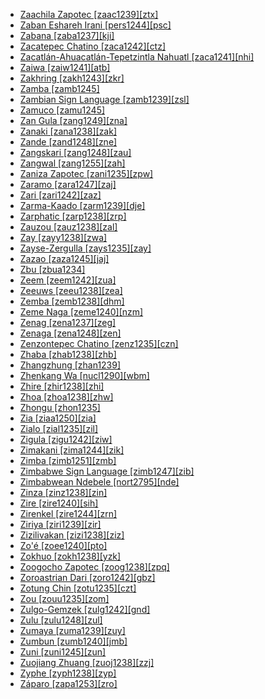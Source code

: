 - [Zaachila Zapotec [zaac1239][ztx]](tree/otom1299/east2557/popo1292/zapo1436/zapo1437/nucl1765/core1259/cent2146/zaac1239/zaac1239.ini)
- [Zaban Eshareh Irani [pers1244][psc]](tree/sign1238/deaf1237/pers1244/pers1244.ini)
- [Zabana [zaba1237][kji]](tree/aust1307/nucl1752/mala1545/cent2237/east2712/ocea1241/west2818/meso1253/newi1242/stge1234/nort3225/west2523/zaba1237/zaba1237.ini)
- [Zacatepec Chatino [zaca1242][ctz]](tree/otom1299/east2557/popo1292/zapo1436/chat1268/core1263/coas1314/east2736/zaca1242/zaca1242.ini)
- [Zacatlán-Ahuacatlán-Tepetzintla Nahuatl [zaca1241][nhi]](tree/utoa1244/sout3136/cora1261/azte1234/east2720/tehu1243/tehu1244/zaca1241/zaca1241.ini)
- [Zaiwa [zaiw1241][atb]](tree/sino1245/burm1265/lolo1265/burm1266/nort2720/high1273/zaiw1241/zaiw1241.ini)
- [Zakhring [zakh1243][zkr]](tree/sino1245/gema1234/zakh1243/zakh1243.ini)
- [Zamba [zamb1245]](tree/atla1278/volt1241/benu1247/bant1294/sout3152/narr1281/cent2260/grea1286/ngir1248/ngir1249/ngir1252/ngir1253/zamb1245/zamb1245.ini)
- [Zambian Sign Language [zamb1239][zsl]](tree/sign1238/deaf1237/zamb1239/zamb1239.ini)
- [Zamuco [zamu1245]](tree/zamu1243/zamu1244/zamu1245/zamu1245.ini)
- [Zan Gula [zang1249][zna]](tree/atla1278/volt1241/nort3149/buak1234/adam1257/goul1243/goul1244/goul1245/zang1249/zang1249.ini)
- [Zanaki [zana1238][zak]](tree/atla1278/volt1241/benu1247/bant1294/sout3152/narr1281/east2731/nort3203/grea1289/east2750/nyan1318/sout3201/zana1238/zana1238.ini)
- [Zande [zand1248][zne]](tree/atla1278/volt1241/nort3149/came1255/uban1244/zand1246/zand1247/zand1248/zand1248.ini)
- [Zangskari [zang1248][zau]](tree/sino1245/bodi1256/bodi1257/oldm1245/tibe1276/lada1242/kenh1234/zang1248/zang1248.ini)
- [Zangwal [zang1255][zah]](tree/afro1255/chad1250/west2785/west2790/west2800/sout3161/guru1272/tala1296/zang1255/zang1255.ini)
- [Zaniza Zapotec [zani1235][zpw]](tree/otom1299/east2557/popo1292/zapo1436/zapo1437/nucl1765/papa1270/zani1235/zani1235.ini)
- [Zaramo [zara1247][zaj]](tree/atla1278/volt1241/benu1247/bant1294/sout3152/narr1281/east2731/nort3203/nort3209/ruvu1235/east2756/cent2287/kutu1267/zara1247/zara1247.ini)
- [Zari [zari1242][zaz]](tree/afro1255/chad1250/west2785/west2790/west2800/sout3162/sout3170/zaks1240/zari1242/zari1242.ini)
- [Zarma-Kaado [zarm1239][dje]](tree/song1307/east2431/zarm1240/zarm1239/zarm1239.ini)
- [Zarphatic [zarp1238][zrp]](tree/book1242/zarp1238/zarp1238.ini)
- [Zauzou [zauz1238][zal]](tree/sino1245/burm1265/lolo1265/lolo1267/nuso1234/zauz1238/zauz1238.ini)
- [Zay [zayy1238][zwa]](tree/afro1255/semi1276/west2786/ethi1244/sout3078/tran1288/hara1270/zayy1238/zayy1238.ini)
- [Zayse-Zergulla [zays1235][zay]](tree/gong1255/omet1238/east2423/zays1235/zays1235.ini)
- [Zazao [zaza1245][jaj]](tree/aust1307/nucl1752/mala1545/cent2237/east2712/ocea1241/west2818/meso1253/newi1242/stge1234/nort3225/sant1458/cent2063/zaza1247/zaza1245/zaza1245.ini)
- [Zbu [zbua1234]](tree/sino1245/burm1265/naqi1236/qian1263/rgya1241/core1262/jiar1240/zbua1234/zbua1234.ini)
- [Zeem [zeem1242][zua]](tree/afro1255/chad1250/west2785/west2790/west2800/sout3162/sout3170/zeem1242/zeem1242.ini)
- [Zeeuws [zeeu1238][zea]](tree/indo1319/germ1287/nort3152/west2793/fran1268/wese1235/macr1270/midd1347/mode1257/zeeu1238/zeeu1238.ini)
- [Zemba [zemb1238][dhm]](tree/atla1278/volt1241/benu1247/bant1294/sout3152/narr1281/cent2260/njil1234/sout3233/kune1234/cimb1239/here1252/zemb1238/zemb1238.ini)
- [Zeme Naga [zeme1240][nzm]](tree/sino1245/kuki1245/naga1409/zeme1241/nucl1313/zeme1240/zeme1240.ini)
- [Zenag [zena1237][zeg]](tree/aust1307/nucl1752/mala1545/cent2237/east2712/ocea1241/west2818/nort3206/huon1245/sout2878/buan1245/mume1239/zena1237/zena1237.ini)
- [Zenaga [zena1248][zen]](tree/afro1255/berb1260/west2724/zena1248/zena1248.ini)
- [Zenzontepec Chatino [zenz1235][czn]](tree/otom1299/east2557/popo1292/zapo1436/chat1268/core1263/zenz1235/zenz1235.ini)
- [Zhaba [zhab1238][zhb]](tree/sino1245/burm1265/naqi1236/qian1263/zhab1238/zhab1238.ini)
- [Zhangzhung [zhan1239]](tree/sino1245/bodi1256/tibe1275/east2777/cent2311/unun9961/zhan1239/zhan1239.ini)
- [Zhenkang Wa [nucl1290][wbm]](tree/aust1305/khas1273/pala1352/east2331/waic1245/wala1271/waaa1245/nucl1290/nucl1290.ini)
- [Zhire [zhir1238][zhi]](tree/atla1278/volt1241/benu1247/benu1248/west2801/nort3184/hyam1246/zhir1238/zhir1238.ini)
- [Zhoa [zhoa1238][zhw]](tree/atla1278/volt1241/benu1247/bant1294/sout3152/wide1239/narr1282/ring1243/west2835/zhoa1238/zhoa1238.ini)
- [Zhongu [zhon1235]](tree/sino1245/bodi1256/bodi1257/oldm1245/tibe1276/east2771/zhon1235/zhon1235.ini)
- [Zia [ziaa1250][zia]](tree/nucl1709/bina1276/bina1279/nort2909/ziaa1250/ziaa1250.ini)
- [Zialo [zial1235][zil]](tree/mand1469/west2780/mand1431/sout2842/mend1263/mend1264/band1351/zial1235/zial1235.ini)
- [Zigula [zigu1242][ziw]](tree/atla1278/volt1241/benu1247/bant1294/sout3152/narr1281/east2731/nort3203/nort3209/ruvu1235/west2846/seut1234/zigu1243/zigu1244/zigu1242/zigu1242.ini)
- [Zimakani [zima1244][zik]](tree/anim1240/mari1437/boaz1244/zima1244/zima1244.ini)
- [Zimba [zimb1251][zmb]](tree/atla1278/volt1241/benu1247/bant1294/sout3152/narr1281/east2731/enya1248/zimb1251/zimb1251.ini)
- [Zimbabwe Sign Language [zimb1247][zib]](tree/sign1238/deaf1237/zimb1247/zimb1247.ini)
- [Zimbabwean Ndebele [nort2795][nde]](tree/atla1278/volt1241/benu1247/bant1294/sout3152/narr1281/east2731/sout3180/ngun1275/ngun1276/ngun1267/nort2795/nort2795.ini)
- [Zinza [zinz1238][zin]](tree/atla1278/volt1241/benu1247/bant1294/sout3152/narr1281/east2731/nort3203/grea1289/west2841/zinz1238/zinz1238.ini)
- [Zire [zire1240][sih]](tree/aust1307/nucl1752/mala1545/cent2237/east2712/ocea1241/sout3173/newc1243/sout3189/zire1240/zire1240.ini)
- [Zirenkel [zire1244][zrn]](tree/afro1255/chad1250/east2632/east2633/east2709/mubi1247/zire1244/zire1244.ini)
- [Ziriya [ziri1239][zir]](tree/atla1278/volt1241/benu1247/kain1275/cent2242/basa1288/east2404/josa1234/nort3210/shen1251/ziri1239/ziri1239.ini)
- [Zizilivakan [zizi1238][ziz]](tree/afro1255/chad1250/bium1280/sout3145/bium1271/shar1250/zizi1238/zizi1238.ini)
- [Zo'é [zoee1240][pto]](tree/tupi1275/mawe1252/awet1245/tupi1276/tupi1281/waya1271/zoee1241/zoee1240/zoee1240.ini)
- [Zokhuo [zokh1238][yzk]](tree/sino1245/burm1265/lolo1265/lolo1267/nili1235/sout3212/high1272/phow1235/hlep1235/khlu1235/zokh1238/zokh1238.ini)
- [Zoogocho Zapotec [zoog1238][zpq]](tree/otom1299/east2557/popo1292/zapo1436/zapo1437/nucl1765/core1259/nort2987/zoog1238/zoog1238.ini)
- [Zoroastrian Dari [zoro1242][gbz]](tree/indo1319/indo1320/iran1269/cent2317/cent2318/nort3177/cent2264/yazd1241/zoro1242/zoro1242.ini)
- [Zotung Chin [zotu1235][czt]](tree/sino1245/kuki1245/kuki1246/mara1381/zotu1235/zotu1235.ini)
- [Zou [zouu1235][zom]](tree/sino1245/kuki1245/kuki1246/peri1260/nort3179/siza1239/zouu1235/zouu1235.ini)
- [Zulgo-Gemzek [zulg1242][gnd]](tree/afro1255/chad1250/bium1280/nort3156/marg1267/mofu1249/meri1245/zulg1242/zulg1242.ini)
- [Zulu [zulu1248][zul]](tree/atla1278/volt1241/benu1247/bant1294/sout3152/narr1281/east2731/sout3180/ngun1275/ngun1276/ngun1267/zulu1251/zulu1248/zulu1248.ini)
- [Zumaya [zuma1239][zuy]](tree/afro1255/chad1250/masa1323/nort3157/masa1324/zuma1239/zuma1239.ini)
- [Zumbun [zumb1240][jmb]](tree/afro1255/chad1250/west2785/west2790/west2712/zumb1240/zumb1240.ini)
- [Zuni [zuni1245][zun]](tree/zuni1245/zuni1245.ini)
- [Zuojiang Zhuang [zuoj1238][zzj]](tree/taik1256/kamt1241/beta1258/daic1237/nort3180/zuoj1238/zuoj1238.ini)
- [Zyphe [zyph1238][zyp]](tree/sino1245/kuki1245/kuki1246/mara1381/nucl1757/zyph1238/zyph1238.ini)
- [Záparo [zapa1253][zro]](tree/zapa1251/zapa1252/zapa1253/zapa1253.ini)
